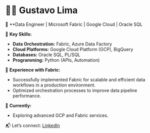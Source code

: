 # 👨‍💻 Gustavo Lima  

🚀 **Data Engineer | Microsoft Fabric | Google Cloud | Oracle SQL

🔹 **Key Skills:**  
- **Data Orchestration:** Fabric, Azure Data Factory  
- **Cloud Platforms:** Google Cloud Platform (GCP), BigQuery  
- **Databases:** Oracle SQL, PL/SQL  
- **Programming:** Python (APIs, Automation)  

🔹 **Experience with Fabric:**  
- Successfully implemented Fabric for scalable and efficient data workflows in a production environment.  
- Optimized orchestration processes to improve data pipeline performance.  

🔹 **Currently:**  
- Exploring advanced GCP and Fabric services.  

📬 Let’s connect: [LinkedIn](https://www.linkedin.com/in/gustavo-lima-007/)
